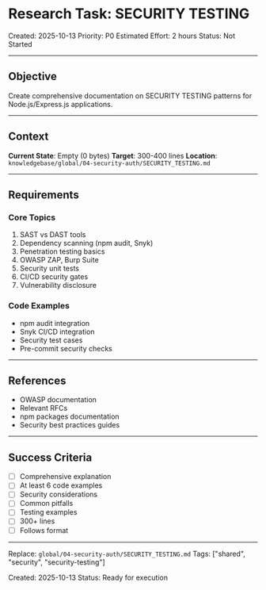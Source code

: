# Research Task: SECURITY TESTING

Created: 2025-10-13
Priority: P0
Estimated Effort: 2 hours
Status: Not Started

---

## Objective

Create comprehensive documentation on SECURITY TESTING patterns for Node.js/Express.js applications.

---

## Context

**Current State**: Empty (0 bytes)
**Target**: 300-400 lines
**Location**: `knowledgebase/global/04-security-auth/SECURITY_TESTING.md`

---

## Requirements

### Core Topics
1. SAST vs DAST tools
2. Dependency scanning (npm audit, Snyk)
3. Penetration testing basics
4. OWASP ZAP, Burp Suite
5. Security unit tests
6. CI/CD security gates
7. Vulnerability disclosure

### Code Examples
- npm audit integration
- Snyk CI/CD integration
- Security test cases
- Pre-commit security checks

---

## References

- OWASP documentation
- Relevant RFCs
- npm packages documentation
- Security best practices guides

---

## Success Criteria

- [ ] Comprehensive explanation
- [ ] At least 6 code examples
- [ ] Security considerations
- [ ] Common pitfalls
- [ ] Testing examples
- [ ] 300+ lines
- [ ] Follows format

---

Replace: `global/04-security-auth/SECURITY_TESTING.md`
Tags: ["shared", "security", "security-testing"]

Created: 2025-10-13
Status: Ready for execution
